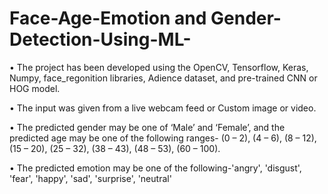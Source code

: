 # Face-Age-Emotion and Gender-Detection-Using-ML-
•	The project has been developed using the OpenCV, Tensorflow, Keras, Numpy, 
  face_regonition libraries, Adience dataset, and pre-trained CNN or HOG model. 
  
•	The input was given from a live webcam feed or Custom image or video.


•	The predicted gender may be one of ‘Male’ and ‘Female’, and the predicted
  age may be one of the following ranges- (0 – 2), (4 – 6), (8 – 12), (15 – 20), (25 – 32),
  (38 – 43), (48 – 53), (60 – 100).
 
 
 •	The predicted emotion may be one of the following-'angry', 'disgust', 'fear', 'happy', 'sad', 'surprise', 'neutral'
